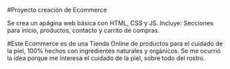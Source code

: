 #Proyecto creación de Ecommerce

Se crea un apágina web básica con HTML, CSS y JS. 
Incluye:
Secciones para inicio, productos, contacto y carrito de compras.

#Este Ecommerce es de una Tienda Online de productos para el cuidado de la piel, 100% hechos con ingredientes naturales y orgánicos. Se me ocurrió la idea porque me interesa el cuidado de la piel, sobre todo del rostro.